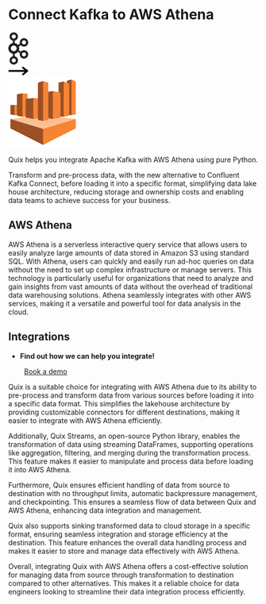 # Connect Kafka to AWS Athena

<div class="connect-images cards blog-grid-card" markdown>
<div>
<img src="../images/kafka_logo.png" width="40px" />
</div>
<div>
<img src="../images/arrow.svg" width="40px" />
</div>
<div>
<img src="./images/aws-athena_1.jpg" />
</div>
</div>

Quix helps you integrate Apache Kafka with AWS Athena using pure Python.

Transform and pre-process data, with the new alternative to Confluent Kafka Connect, before loading it into a specific format, simplifying data lake house architecture, reducing storage and ownership costs and enabling data teams to achieve success for your business.

## AWS Athena

AWS Athena is a serverless interactive query service that allows users to easily analyze large amounts of data stored in Amazon S3 using standard SQL. With Athena, users can quickly and easily run ad-hoc queries on data without the need to set up complex infrastructure or manage servers. This technology is particularly useful for organizations that need to analyze and gain insights from vast amounts of data without the overhead of traditional data warehousing solutions. Athena seamlessly integrates with other AWS services, making it a versatile and powerful tool for data analysis in the cloud.

## Integrations

<div class="grid cards" markdown>

- __Find out how we can help you integrate!__

    <a class="md-button md-button--primary" href="https://share.hsforms.com/1iW0TmZzKQMChk0lxd_tGiw4yjw2?__hstc=175542013.2303933fbd746c0ac86d9ccbe9bc9100.1728383268831.1729603416735.1729620918855.31&__hssc=175542013.1.1729620918855&__hsfp=2132701734" target="_blank" style="margin:.5rem;">Book a demo</a>

</div>


Quix is a suitable choice for integrating with AWS Athena due to its ability to pre-process and transform data from various sources before loading it into a specific data format. This simplifies the lakehouse architecture by providing customizable connectors for different destinations, making it easier to integrate with AWS Athena efficiently.

Additionally, Quix Streams, an open-source Python library, enables the transformation of data using streaming DataFrames, supporting operations like aggregation, filtering, and merging during the transformation process. This feature makes it easier to manipulate and process data before loading it into AWS Athena.

Furthermore, Quix ensures efficient handling of data from source to destination with no throughput limits, automatic backpressure management, and checkpointing. This ensures a seamless flow of data between Quix and AWS Athena, enhancing data integration and management.

Quix also supports sinking transformed data to cloud storage in a specific format, ensuring seamless integration and storage efficiency at the destination. This feature enhances the overall data handling process and makes it easier to store and manage data effectively with AWS Athena.

Overall, integrating Quix with AWS Athena offers a cost-effective solution for managing data from source through transformation to destination compared to other alternatives. This makes it a reliable choice for data engineers looking to streamline their data integration process efficiently.

